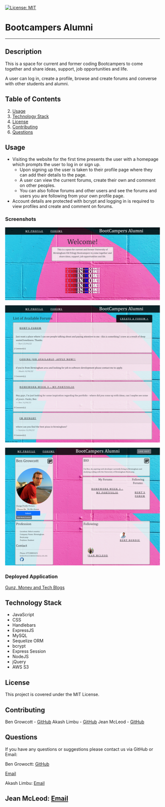 [![License: MIT](https://img.shields.io/badge/License-MIT-yellow.svg)](https://opensource.org/licenses/MIT)

# Bootcampers Alumni
----
## Description

This is a space for current and former coding Bootcampers to come together and share ideas, support, job opportunities and life.

A user can log in, create a profile, browse and create forums and converse with other students and alumni.

## Table of Contents

2. [Usage](#usage)
2. [Technology Stack](#technology-stack)
3. [License](#license)
4. [Contributing](#contributing)
5. [Questions](#questions)

## Usage

- Visiting the website for the first time presents the user with a homepage which prompts the user to log in or sign up.
    - Upon signing up the user is taken to their profile page where they can add their details to the page.
    - A user can view the current forums, create their own and comment on other peoples.
    - You can also follow forums and other users and see the forums and users you are following from your own profile page.
- Account details are protected with bcrypt and logging in is required to view profiles and create and comment on forums.

### Screenshots

![Deployed Application](public/images/screencapture-pascal-project-herokuapp-2022-04-16-16_28_20.png)

![Deployed Application](public/images//screencapture-pascal-project-herokuapp-forums-2022-04-16-16_28_47.png)

![Deployed Application](public/images/screencapture-pascal-project-herokuapp-myprofile-2022-04-16-16_29_22.png)

### Deployed Application

[Gunz, Money and Tech Blogs](https://pascal-project.herokuapp.com/)
## Technology Stack

- JavaScript
- CSS
- Handlebars
- ExpressJS
- MySQL
- Sequelize ORM
- bcrypt
- Express Session
- NodeJS
- jQuery
- AWS S3

## License

This project is covered under the MIT License.

## Contributing

Ben Growcott - [GitHub](https://github.com/BGrowcott)
Akash Limbu - [GitHub](https://github.com/AkashWanem)
Jean McLeod - [GitHub](https://github.com/Abrics)

## Questions

If you have any questions or suggestions please contact us via GitHub or Email:

Ben Growoctt:
[GitHub](https://github.com/BGrowcott)

[Email](mailto:bg.coding101@gmail.com)

Akash Limbu:
[Email](mailto:akaah.wanem@gmail.com)

Jean McLeod:
[Email](https://github.com/Abrics)
----
